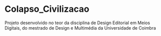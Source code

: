 # Colapso_Civilizacao
Projeto desenvolvido no teor da disciplina de Design Editorial em Meios Digitais, do mestrado de Design e Multimédia da Universidade de Coimbra

